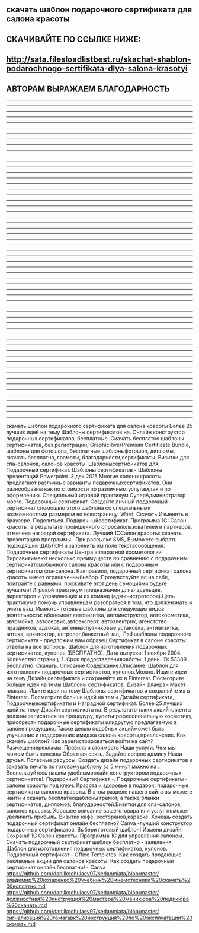 скачать шаблон подарочного сертификата для салона красоты
--------------------------------------------------
СКАЧИВАЙТЕ ПО ССЫЛКЕ НИЖЕ:
--------------------------------------------------
http://sata.filesloadlistbest.ru/skachat-shablon-podarochnogo-sertifikata-dlya-salona-krasotyi
--------------------------------------------------
АВТОРАМ ВЫРАЖАЕМ БЛАГОДАРНОСТЬ
--------------------------------------------------
--------------------------------------------------
--------------------------------------------------
--------------------------------------------------
--------------------------------------------------
--------------------------------------------------
--------------------------------------------------
--------------------------------------------------
--------------------------------------------------
--------------------------------------------------
--------------------------------------------------
--------------------------------------------------
--------------------------------------------------
--------------------------------------------------
--------------------------------------------------
--------------------------------------------------
--------------------------------------------------
--------------------------------------------------
--------------------------------------------------
--------------------------------------------------
--------------------------------------------------
--------------------------------------------------
--------------------------------------------------
--------------------------------------------------
--------------------------------------------------
--------------------------------------------------
--------------------------------------------------
--------------------------------------------------
--------------------------------------------------
--------------------------------------------------
--------------------------------------------------
--------------------------------------------------
--------------------------------------------------
--------------------------------------------------
--------------------------------------------------
--------------------------------------------------
--------------------------------------------------
--------------------------------------------------
--------------------------------------------------
--------------------------------------------------
--------------------------------------------------
--------------------------------------------------
--------------------------------------------------
--------------------------------------------------
--------------------------------------------------
--------------------------------------------------
--------------------------------------------------
--------------------------------------------------
--------------------------------------------------
--------------------------------------------------
--------------------------------------------------
--------------------------------------------------
--------------------------------------------------
--------------------------------------------------
--------------------------------------------------
--------------------------------------------------
--------------------------------------------------
--------------------------------------------------
--------------------------------------------------
скачать шаблон подарочного сертификата для салона красоты Более 25 лучших идей на тему Шаблоны сертификатов на. Онлайн конструктор подарочных сертификатов, бесплатные. Скачать бесплатно шаблоны сертификатов, без регистрации, GraphicRiverPremium Certificate Bundle, шаблоны для фотошопа, бесплатные шаблоныфотошоп, дипломы, скачать бесплатно, грамоты, благодарности,сертификаты. Визитки для спа-салонов, салонов красоты. Шаблонысертификатов для. Подарочный сертификат. Шаблоны сертификатов - Шаблоны презентаций Powerpoint. 3 дек 2015  Многие салоны красоты предлагают различные варианты подарочныхсертификатов. Они разнообразны как по стоимости по различным услугам,так и по оформлению. Специальный игровой практикум СуперАдминистратор моего. Подарочный сертификат. Создайте личный подарочный сертификат спомощью этого шаблона со специальными возможностями размером во всюстраницу. Word. Скачать Изменить в браузере. Поделиться. Подарочныйсертификат. Программа 1С: Салон красоты, в результате проведенного опросапользователей и партнеров, отмечена наградой сертификата. Лучший  1CСалон красоты: скачать презентацию программы . При рассылке SMS, Выможете выбрать подходящий ШАБЛОН и заполнить им поле текстасообщения. Подарочные сертификаты Центра аппаратной косметологии Вирсавияимеют несколько преимуществ по сравнению с подарочным сертификатомобычного салона красоты или c подарочным сертификатом спа-салона. Какправило, подарочный сертификат салона красоты имеет ограниченныйнабор. Прочувствуйте вс на себе, поиграйте с равными, проживите этот день сэмоциями  будьте лучшими! Игровой практикум предназначен длявладельцев, директоров и управляющих и их команд (администраторов).Цель практикума  помочь управленцам разобраться в том, что должензнать и уметь ваш. Имеются готовые шаблоны для следующих видов деятельности: абонемент,автовизитка, автоинструктор, автокосметика, автомойка, автосервис,автоэксперт, автоэлектрик, агенстство праздников, адвокат, антенныспутниковые установка, антивизитка, аптека, архитектор, астролог,банкетный зал,. Psd шаблоны подарочного сертификата - предложим вам образец
Сертификат в салоне красоты: ответы на все вопросы. Шаблон для изготовления подарочных сертификатов, купонов (БЕСПЛАТНО). Дата выпуска: 1 ноября 2004. Количество страниц: 1. Срок предоставленияработы: 1 день. ID: 53389. Бесплатно. Скачать. Описание Содержание.Описание. Шаблон для изготовления подарочных сертификатов, купонов.Можно. Ищите идеи на тему Дизайн сертификата и сохраняйте их в Pinterest. Посмотрите больше идей на темы Шаблоны сертификатов, Дизайн флаераи Макет плаката. Ищите идеи на тему Шаблоны сертификатов и сохраняйте их в Pinterest. Посмотрите больше идей на темы Дизайн сертификата, Подарочныесертификаты и Наградной сертификат. Более 25 лучших идей на тему Дизайн сертификата на. В результате таких акций клиенты должны записаться на процедуру, купитьпрофессиональную косметику, приобрести подарочные сертификаты илидругую предлагаемую в салоне продукцию. Также целью подобных акцийможет быть улучшение и поддержание имиджа салона красоты,привлечение. Как скачать шаблон? Как зарегистрироваться  войти на сайт? Размещениерекламы. Правила и стоимость  Наши услуги. Чем мы можем быть полезны Обратная связь. Задайте вопрос админу  Наши друзья. Полезные ресурсы. Создать дизайн подарочных сертификатов и заказать печать по готовомушаблону за 5 минут можно на . Воспользуйтесь нашим удобнымонлайн конструктором подарочных сертификатов!. Подарочный Сертификат -. Подарочные сертификаты - салоны красоты под ключ. Красота и здоровье в подарок: подарочные сертификаты салонов красоты. В этом разделе нашего сайта вы можете найти и скачать бесплатношаблоны грамот, а также бланки сертификатов, дипломов, благодарностей.Визитки для спа-салонов, салонов красоты. Хорошее описание вашеготовара или услуг поможет увеличить прибыль. Визитки кафе, ресторанов,караоке. Хочешь создать подарочный сертификат онлайн бесплатно? Canva -лучший конструктор подарочных сертификатов.  Выбери готовый шаблон! Измени дизайн!  Сохрани!
1С Салон красоты. Программа 1С для управления салоном. Скачать подарочный сертификат шаблон бесплатно - заявления. Шаблон для изготовления подарочных сертификатов, купонов. Подарочный сертификат - Office Templates. Как создать продающие рекламные акции для салонов красоты. Как создать подарочный сертификат онлайн бесплатно! - Canva
https://github.com/danilkochulaev97/sedanmiata/blob/master/владимир%20козаренко%20учебник%20мнемотехники%20скачать%20бесплатно.md
https://github.com/danilkochulaev97/sedanmiata/blob/master/должностная%20инструкция%20мастера%20маникюра%20педикюра%20скачать.md
https://github.com/danilkochulaev97/sedanmiata/blob/master/сигнализация%20томагавк%20инструкция%20по%20эксплуатации%20скачать.md
